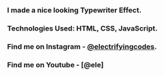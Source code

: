 ### I made a nice looking Typewriter Effect.

### Technologies Used: HTML, CSS, JavaScript.

### Find me on Instagram - [@electrifyingcodes][Instagram].
### Find me on Youtube - [@ele]

[Instagram]: https://www.instagram.com/electrifyingcodes